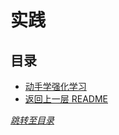 # 实践

## 目录
- [动手学强化学习](./papers/Hands%20on%20Reinforcement%20Learning.md)
- [返回上一层 README](../README.md)


*[跳转至目录](#目录)*